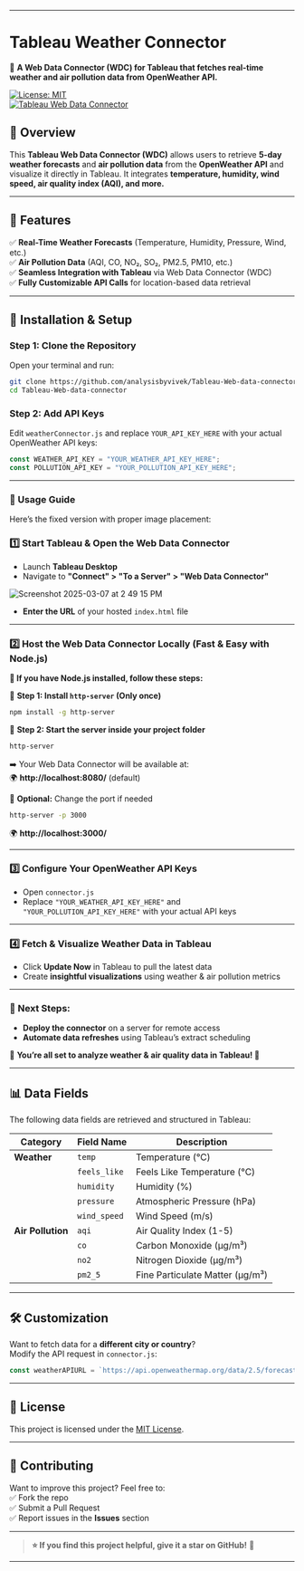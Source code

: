 
---

# **Tableau Weather Connector**  
🚀 **A Web Data Connector (WDC) for Tableau that fetches real-time weather and air pollution data from OpenWeather API.**  

[![License: MIT](https://img.shields.io/badge/License-MIT-blue.svg)](https://opensource.org/licenses/MIT)  
[![Tableau Web Data Connector](https://img.shields.io/badge/Tableau-WDC-orange)](https://www.tableau.com/developer/tools/web-data-connector)  

## 📌 **Overview**  
This **Tableau Web Data Connector (WDC)** allows users to retrieve **5-day weather forecasts** and **air pollution data** from the **OpenWeather API** and visualize it directly in Tableau. It integrates **temperature, humidity, wind speed, air quality index (AQI), and more.**  

---

## 🔧 **Features**  
✅ **Real-Time Weather Forecasts** (Temperature, Humidity, Pressure, Wind, etc.)  
✅ **Air Pollution Data** (AQI, CO, NO₂, SO₂, PM2.5, PM10, etc.)  
✅ **Seamless Integration with Tableau** via Web Data Connector (WDC)  
✅ **Fully Customizable API Calls** for location-based data retrieval  

---

## 🚀 **Installation & Setup**  

### **Step 1: Clone the Repository**  
Open your terminal and run:  
```sh
git clone https://github.com/analysisbyvivek/Tableau-Web-data-connector.git
cd Tableau-Web-data-connector
```

### **Step 2: Add API Keys**  
Edit `weatherConnector.js` and replace `YOUR_API_KEY_HERE` with your actual OpenWeather API keys:  
```js
const WEATHER_API_KEY = "YOUR_WEATHER_API_KEY_HERE";
const POLLUTION_API_KEY = "YOUR_POLLUTION_API_KEY_HERE";
```

---

### **🚀 Usage Guide**  

Here’s the fixed version with proper image placement:  

### **1️⃣ Start Tableau & Open the Web Data Connector**  
- Launch **Tableau Desktop**  
- Navigate to **"Connect" > "To a Server" > "Web Data Connector"**  

![Screenshot 2025-03-07 at 2 49 15 PM](https://github.com/user-attachments/assets/6e65f505-ceb1-4328-8381-602d793ad7cb)  

- **Enter the URL** of your hosted `index.html` file 

---

### **2️⃣ Host the Web Data Connector Locally (Fast & Easy with Node.js)**  

**🔹 If you have Node.js installed, follow these steps:**  

📌 **Step 1: Install `http-server` (Only once)**  
```bash
npm install -g http-server
```  

📌 **Step 2: Start the server inside your project folder**  
```bash
http-server
```  

➡️ Your Web Data Connector will be available at:  
🌍 **http://localhost:8080/** (default)  

📌 **Optional:** Change the port if needed  
```bash
http-server -p 3000
```  
🌍 **http://localhost:3000/**  

---

### **3️⃣ Configure Your OpenWeather API Keys**  
- Open `connector.js`  
- Replace `"YOUR_WEATHER_API_KEY_HERE"` and `"YOUR_POLLUTION_API_KEY_HERE"` with your actual API keys  

---

### **4️⃣ Fetch & Visualize Weather Data in Tableau**  
- Click **Update Now** in Tableau to pull the latest data  
- Create **insightful visualizations** using weather & air pollution metrics  

---

### **🔹 Next Steps:**  
- **Deploy the connector** on a server for remote access  
- **Automate data refreshes** using Tableau’s extract scheduling  

🎯 **You’re all set to analyze weather & air quality data in Tableau! 🚀** 

---

## 📊 **Data Fields**  
The following data fields are retrieved and structured in Tableau:  

| **Category** | **Field Name** | **Description** |
|-------------|--------------|----------------|
| **Weather** | `temp` | Temperature (°C) |
|  | `feels_like` | Feels Like Temperature (°C) |
|  | `humidity` | Humidity (%) |
|  | `pressure` | Atmospheric Pressure (hPa) |
|  | `wind_speed` | Wind Speed (m/s) |
| **Air Pollution** | `aqi` | Air Quality Index (1-5) |
|  | `co` | Carbon Monoxide (µg/m³) |
|  | `no2` | Nitrogen Dioxide (µg/m³) |
|  | `pm2_5` | Fine Particulate Matter (µg/m³) |

---

## 🛠 **Customization**  
Want to fetch data for a **different city or country**?  
Modify the API request in `connector.js`:  
```js
const weatherAPIURL = `https://api.openweathermap.org/data/2.5/forecast?q=YourCity&appid=${WEATHER_API_KEY}`;
```

---

## 📜 **License**  
This project is licensed under the [MIT License](LICENSE).  

---

## 🤝 **Contributing**  
Want to improve this project? Feel free to:  
✅ Fork the repo  
✅ Submit a Pull Request  
✅ Report issues in the **Issues** section  

---

> **⭐ If you find this project helpful, give it a star on GitHub!** 🚀  

---
